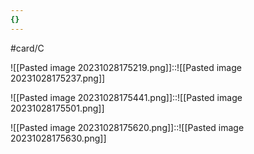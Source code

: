 ```yaml
---
{}
---
```


#card/C 

![[Pasted image 20231028175219.png]]::![[Pasted image 20231028175237.png]] <!--SR:!2023-11-09,4,190-->

![[Pasted image 20231028175441.png]]::![[Pasted image 20231028175501.png]] <!--SR:!2023-11-20,14,250-->


![[Pasted image 20231028175620.png]]::![[Pasted image 20231028175630.png]] <!--SR:!2023-11-11,4,230-->

